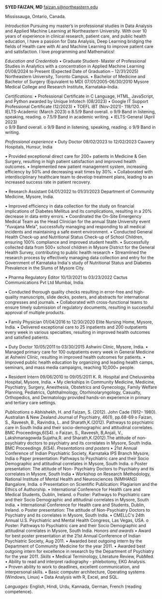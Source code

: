 **SYED FAIZAN, MD**
faizan.s@northeastern.edu   

Mississauga, Ontario, Canada.

*Introduction* 
Pursuing my master’s in professional studies in Data Analysis and Applied Machine Learning at Northeastern University. With over 10 years of experience in clinical research, patient care, and public health education, I have a passion for Data Analysis, Deep Learning bridging the fields of Health care with AI and Machine Learning to improve patient care and satisfaction. I love programming and Mathematics!

*Education and Credentials*
•	Graduate Student- Master of Professional Studies in Analytics with a concentration in Applied Machine Learning                         01/08/2024 to Present (Expected Date of Graduation – 12/31/2025)
Northeastern University, Toronto Campus.
•	Bachelor of Medicine and Bachelor of Surgery (Equivalent to MD)         	   07/01/2005-06/30/2010 
Mysore Medical College and Research Institute, Karnataka–India.

*Certifications:*
•	Professional Certificate in C Language, HTML, JavaScript, and Python awarded by Unique Infotech (08/2023)
•	Google IT Support Professional Certificate (12/2023)
•	TOEFL iBT (Nov-2021)- 118/120.
•	IELTS-Academic (March 2023)
o	8.5/9 Band overall.
o	9/9 Band in listening, speaking, reading.
o	7.5/9 Band in academic writing.
•	IELTS-General (April 2023)	 	
o	9/9 Band overall.
o	9/9 Band in listening, speaking, reading.
o	9/9 Band in writing.

*Professional experience*
•	Duty Doctor	                                                                                        08/02/2023 to 12/02/2023 
Cauvery Hospitals,
Hunsur, India

•	Provided exceptional direct care for 200+ patients in Medicine & Gen Surgery, resulting in high patient satisfaction and improved health outcomes.
•	Implemented new patient management system, increasing efficiency by 50% and decreasing wait times by 30%.
•	Collaborated with interdisciplinary healthcare team to develop treatment plans, leading to an increased success rate in patient recovery.

•	Research Assistant	                                                                                04/01/2022 to 01/31/2023
             Department of Community Medicine, Mysore, India.

•	Improved efficiency in data collection for the study on financial implications of Diabetes Mellitus and its complications, resulting in a 20% decrease in data entry errors.
•	Coordinated the On-Site Emergency Medical Team as the Head Clinician for the annual State University event 'Yuvajana Mela", successfully managing and responding to all medical incidents and maintaining a safe event environment.
•	Conducted General Health Check-up and Nutritional Status Check-up of School Children, ensuring 100% compliance and improved student health.
•	Successfully collected data from 500+ school children in Mysore District for the General Health Survey, contributing to public health research
•	Streamlined the research process by effectively managing data collection and entry for the Government of Karnataka India's study of Nutritional Status and Diabetes Prevalence in the Slums of Mysore City.


•	Pharma Regulatory Editor	                                                                  10/13/2021 to 03/23/2022 
              Cactus Communications Pvt Ltd
              Mumbai, India.

•	Conducted thorough quality checks resulting in error-free and high-quality manuscripts, slide decks, posters, and abstracts for international congresses and journals.
•	Collaborated with cross-functional teams to ensure timely submission of regulatory documents, resulting in successful approval of multiple products.


•	Family Physician	                                                                                01/04/2016 to 12/30/2020 
Elite Nursing Home, Mysore, India.
•	Delivered exceptional care to 25 inpatients and 200 outpatients every week in various specialties, resulting in improved health outcomes and satisfied patients.

•	Duty Doctor	                                                                                               10/05/2011 to 03/30/2015 
Ashwini Clinic, Mysore, India.
•	Managed primary care for 100 outpatients every week in General Medicine at Ashwini Clinic, resulting in improved health outcomes for patients.
•	Improved public health education by organizing and leading health camps, seminars, and mass media campaigns, reaching 10,000+ people.

•	Resident Intern	                                                                                               09/06/2010 to 09/05/2011
K. R. Hospital and Cheluvamba Hospital, Mysore, India.
•	My clerkships in Community Medicine, Medicine, Psychiatry, Surgery, Anesthesia, Obstetrics and Gynecology, Family Welfare Planning, Pediatrics, Ophthalmology, Otorhinolaryngology, Casualty, Orthopedics, and Dermatology provided hands-on experience in primary and tertiary care settings.


*Publications*
o	Abhishekh, H. and Faizan, S. (2012). John Cade (1912– 1980).
Australian & New Zealand Journal of Psychiatry, 46(1), pp.68-69
o	Faizan, S., Raveesh, B., Ravindra, L. and Sharath,K.(2012). Pathways to psychiatric care in South India and their socio-demographic and attitudinal correlates. BMC Proceedings,6(S4).
o	Faizan, S., Raveesh, B,Anjali, V., Lakshmanagowda Sujatha,R. and Sharath,K.(2012).The attitude of non- psychiatry doctors to psychiatry and its correlates in Mysore, South India. BMC Proceedings ,6(S4).
*Presentations and posters*
•	21st Annual Conference of Indian Psychiatric Society, Karnataka IPS Branch Mysore, India
o	Paper presentation: Pathways to Psychiatric care and their Socio Demographic and attitudinal correlates in Mysore, South India.
o	Poster presentation: The attitude of Non- Psychiatry Doctors to Psychiatry and its correlates in Mysore, South India
•	Workshop on Research Methodology, National Institute of Mental Health and Neurosciences (NIMHANS) Bangalore, India.
o	Presentation on Scientific Publication: Plagiarism and the Ethics of Authorship.
•	International Conference for Health care and Medical Students, Dublin, Ireland.
o	Poster: Pathways to Psychiatric care and their Socio Demographic and attitudinal correlates in Mysore, South India.
•	International Conference for Health care and Students, Dublin, Ireland.
o	Poster presentation: The attitude of Non-Psychiatry Doctors to Psychiatry and its correlates in Mysore, South India.
•	CMELLC's 24th Annual U.S. Psychiatric and Mental Health Congress, Las Vegas, USA.
o	Poster: Pathways to Psychiatric care and their Socio Demographic and attitudinal correlates in Mysore, South India.
*Honors and awards*
•	Award for best poster presentation at the 21st Annual Conference of Indian Psychiatric Society, Aug 2011.
•	Awarded best outgoing intern by the Department of Community Medicine for the year 2011.
•	Awarded best outgoing intern for excellence in research by the Department of Psychiatry for the year 2011.
*Skills*
•	Medical Terminology, Literature Review, PubMed.
•	Ability to read and interpret radiography - phlebotomy, EKG Analysis.  
•	Proven ability to work to deadlines, excellent communication, and interpersonal skills.
•	Basic computer architecture, Operating systems (Windows, Linux)
•	Data Analysis with R, Excel, and SQL.

*Languages:* English, Hindi, Urdu, Kannada, German, French (reading competence). 



